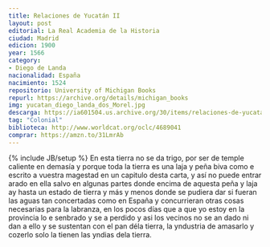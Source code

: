 ```yaml
---
title: Relaciones de Yucatán II
layout: post
editorial: La Real Academia de la Historia
ciudad: Madrid
edicion: 1900
year: 1566
category: 
- Diego de Landa
nacionalidad: España
nacimiento: 1524
repositorio: University of Michigan Books
repurl: https://archive.org/details/michigan_books
img: yucatan_diego_landa_dos_Morel.jpg
descarga: https://ia601504.us.archive.org/30/items/relaciones-de-yucatan-ii/Relaciones%20de%20Yucat%C3%A1n%20II.pdf
tag: "Colonial"
biblioteca: http://www.worldcat.org/oclc/4689041
comprar: https://amzn.to/31LmrAb
---
```

{% include JB/setup %}
En esta tierra no se da trigo, por ser de temple caliente en demasía y porque toda la tierra es una laja y peña biva como e escrito a vuestra magestad en un capitulo desta carta, y así no puede entrar arado en ella salvo en algunas partes donde encima de aquesta peña y laja ay hasta un estado de tierra y más y menos donde se pudiera dar si fueran las aguas tan concertadas como en España y concurrieran otras cosas necesarias para la labranza, en los pocos días que a que yo estoy en la provincia lo e senbrado y se a perdido y asi los vecinos no se an dado ni dan a ello y se sustentan con el pan déla tierra, la yndustria de amasarlo y cozerlo solo la tienen las yndias dela tierra.
